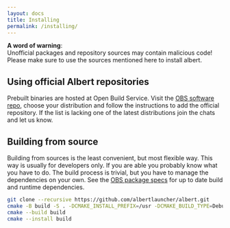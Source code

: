 ```yaml
---
layout: docs
title: Installing
permalink: /installing/
---
```

**A word of warning**:
<br>
Unofficial packages and repository sources may contain malicious code!
<br>
Please make sure to use the sources mentioned here to install albert.

## Using official Albert repositories

Prebuilt binaries are hosted at Open Build Service. Visit the [OBS software repo](https://software.opensuse.org/download.html?project=home:manuelschneid3r&package=albert), choose your distribution and follow the instructions to add the official repository. If the list is lacking one of the latest distributions join the chats and let us know. 

## Building from source

Building from sources is the least convenient, but most flexible way. This way is usually for developers only. If you are able you probably know what you have to do. The build process is trivial, but you have to manage the dependencies on your own. See the [OBS package specs](https://build.opensuse.org/package/show/home:manuelschneid3r/albert) for up to date build and runtime dependencies.

```bash
git clone --recursive https://github.com/albertlauncher/albert.git
cmake -B build -S . -DCMAKE_INSTALL_PREFIX=/usr -DCMAKE_BUILD_TYPE=Debug
cmake --build build
cmake --install build
```
